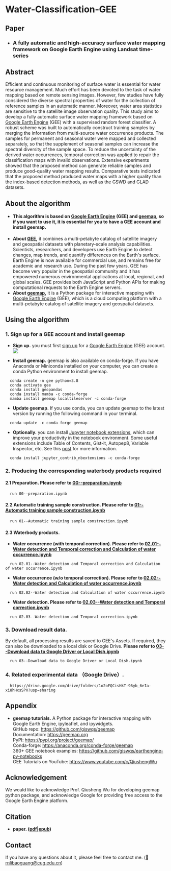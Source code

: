 # Water-Classification-GEE
## Paper
* ### A fully automatic and high-accuracy surface water mapping framework on Google Earth Engine using Landsat time-series

## Abstract
Efficient and continuous monitoring of surface water is essential for water resource management. Much effort has been devoted to the task of water mapping based on remote sensing images. However, few studies have fully considered the diverse spectral properties of water for the collection of reference samples in an automatic manner. Moreover, water area statistics are sensitive to the satellite image observation quality. This study aims to develop a fully automatic surface water mapping framework based on [Google Earth Engine](https://earthengine.google.com/) (GEE) with a supervised random forest classifier. A robust scheme was built to automatically construct training samples by merging the information from multi-source water occurrence products. The samples for permanent and seasonal water were mapped and collected separately, so that the supplement of seasonal samples can increase the spectral diversity of the sample space. To reduce the uncertainty of the derived water occurrences, temporal correction was applied to repair the classification maps with invalid observations. Extensive experiments showed that the proposed method can generate reliable samples and produce good-quality water mapping results. Comparative tests indicated that the proposed method produced water maps with a higher quality than the index-based detection methods, as well as the GSWD and GLAD datasets.

## About the algorithm
* #### This algorithm is based on [Google Earth Engine](https://earthengine.google.com/) (GEE) and [geemap](https://geemap.org/), so if you want to use it, it is essential for you to have a GEE account and install geemap.
* **About [GEE](https://earthengine.google.com/),** it combines a multi-petabyte catalog of satellite imagery and geospatial datasets with planetary-scale analysis capabilities. Scientists, researchers, and developers use Earth Engine to detect changes, map trends, and quantify differences on the Earth's surface. Earth Engine is now available for commercial use, and remains free for academic and research use. During the past few years, GEE has become very popular in the geospatial community and it has empowered numerous environmental applications at local, regional, and global scales. GEE provides both JavaScript and Python APIs for making computational requests to the Earth Engine servers.
* **About [geemap](https://geemap.org/),** it is a Python package for interactive mapping with [Google Earth Engine](https://earthengine.google.com/) (GEE), which is a cloud computing platform with a multi-petabyte catalog of satellite imagery and geospatial datasets.


## Using the algorithm

### 1. Sign up for a GEE account and install geemap

* **Sign up.** you must first [sign up](https://earthengine.google.com/signup/) for a [Google Earth Engine](https://earthengine.google.com/) (GEE) account.
[![](https://i.imgur.com/ng0FzUT.png)](https://earthengine.google.com)

* **Install geemap.** geemap is also available on conda-forge. If you have Anaconda or Miniconda installed on your computer, you can create a conda Python environment to install geemap.
```
  conda create -n gee python=3.8
  conda activate gee
  conda install geopandas
  conda install mamba -c conda-forge
  mamba install geemap localtileserver -c conda-forge
```

* **Update geemap.** If you use conda, you can update geemap to the latest version by running the following command in your terminal.
```
  conda update -c conda-forge geemap
```

* **Optionally.** you can install [Jupyter notebook extensions](https://github.com/ipython-contrib/jupyter_contrib_nbextensions), which can improve your productivity in the notebook environment. Some useful extensions include Table of Contents, Gist-it, Autopep8, Variable Inspector, etc. See this [post](https://towardsdatascience.com/jupyter-notebook-extensions-517fa69d2231) for more information.       
```
  conda install jupyter_contrib_nbextensions -c conda-forge
```

### 2. Producing the corresponding waterbody products required

#### 2.1 Preparation. Please refer to [00--preparation.ipynb](/code/00--preparation.ipynb)
```
  run 00--preparation.ipynb
```
#### 2.2 Automatic training sample construction. Please refer to [01--Automatic training sample construction.ipynb](/code/01--Automatic&#32;training&#32;sample&#32;construction.ipynb)
```
  run 01--Automatic training sample construction.ipynb
```
#### 2.3 Waterbody products.
* **Water occurrence (with temporal correction). Please refer to [02.01--Water detection and Temporal correction and Calculation of water occurrence.ipynb](/code/02.01--Water&#32;detection&#32;and&#32;Temporal&#32;correction&#32;and&#32;Calculation&#32;of&#32;water&#32;occurrence.ipynb)**
```
  run 02.01--Water detection and Temporal correction and Calculation of water occurrence.ipynb
```
* **Water occurrence (w/o temporal correction). Please refer to [02.02--Water detection and Calculation of water occurrence.ipynb](/code/02.02--Water&#32;detection&#32;and&#32;Calculation&#32;of&#32;water&#32;occurrence.ipynb)**
```
  run 02.02--Water detection and Calculation of water occurrence.ipynb
```
* **Water detection. Please refer to [02.03--Water detection and Temporal correction.ipynb](/code/02.03--Water&#32;detection&#32;and&#32;Temporal&#32;correction.ipynb)**
```
  run 02.03--Water detection and Temporal correction.ipynb
```
### 3. Download result data.
By default, all processing results are saved to GEE's Assets. If required, they can also be downloaded to a local disk or Google Drive. **Please refer to [03--Download data to Google Driver or Local Dish.ipynb](/code/03--Download&#32;data&#32;to&#32;Google&#32;Driver&#32;or&#32;Local&#32;Dish.ipynb)**
```
  run 03--Download data to Google Driver or Local Dish.ipynb
```

### 4. Related experimental data （Google Drive）.
```
  https://drive.google.com/drive/folders/1o2oFQCisHkT-96yb_6eIa-xi8hHxsSPX?usp=sharing
```

## Appendix
* **geemap tutorials.** A Python package for interactive mapping with Google Earth Engine, ipyleaflet, and ipywidgets.  
  GitHub repo: https://github.com/giswqs/geemap  
  Documentation: https://geemap.org  
  PyPI: https://pypi.org/project/geemap/  
  Conda-forge: https://anaconda.org/conda-forge/geemap  
  360+ GEE notebook examples: https://github.com/giswqs/earthengine-py-notebooks  
  GEE Tutorials on YouTube: https://www.youtube.com/c/QiushengWu  

## Acknowledgement
We would like to acknowledge Prof. Qiusheng Wu for developing geemap python package, and acknowledge Google for providing free access to the Google Earth Engine platform.

## Citation
* **paper. ([pdf](https://www.tandfonline.com/doi/epdf/10.1080/17538947.2023.2166606?needAccess=true&role=button)|[epub](https://www.tandfonline.com/doi/epub/10.1080/17538947.2023.2166606))**

## Contact
If you have any questions about it, please feel free to contact me. (:email: rnlibaoguang@cug.edu.cn)
